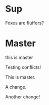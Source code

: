 # Sup

Foxes are fluffers?

# Master 

this is master




Testing conflicts!

This is master.

A change.

Another change!
